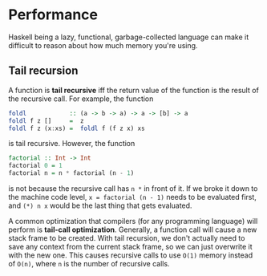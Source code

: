 # Performance

Haskell being a lazy, functional, garbage-collected language can make it difficult to reason about how much memory you're using.

## Tail recursion

A function is **tail recursive** iff the return value of the function is the result of the recursive call.
For example, the function

```hs
foldl            :: (a -> b -> a) -> a -> [b] -> a
foldl f z []     =  z
foldl f z (x:xs) =  foldl f (f z x) xs
```

is tail recursive.
However, the function

```hs
factorial :: Int -> Int
factorial 0 = 1
factorial n = n * factorial (n - 1)
```

is not because the recursive call has `n *` in front of it.
If we broke it down to the machine code level,
`x = factorial (n - 1)` needs to be evaluated first, and `(*) n x` would be the last thing that gets evaluated.

A common optimization that compilers (for any programming language) will perform is **tail-call optimization**.
Generally, a function call will cause a new stack frame to be created.
With tail recursion, we don't actually need to save any context from the current stack frame, so we can just overwrite it with the new one.
This causes recursive calls to use `O(1)` memory instead of `O(n)`, where `n` is the number of recursive calls.
